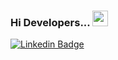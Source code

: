 ### Hi Developers... <img src="https://media.giphy.com/media/hvRJCLFzcasrR4ia7z/giphy.gif" width="25px">

[![Linkedin Badge](https://img.shields.io/badge/-Vinay-blue?style=flat-square&logo=Linkedin&logoColor=white&link=www.linkedin.com/in/ᴠɪɴᴀʏ-ᴋᴏᴄʜᴜʀᴇ-5a0332223/)](https://www.linkedin.com/in/ᴠɪɴᴀʏ-ᴋᴏᴄʜᴜʀᴇ-5a0332223/)



<!-- - 👋 Hi, I’m @Vinaykochure
- 👀 I’m interested in ...
- 🌱 I’m currently learning ...
- 💞️ I’m looking to collaborate on ...
- 📫 How to reach me ... -->

<!---
Vinaykochure/Vinaykochure is a ✨ special ✨ repository because its `README.md` (this file) appears on your GitHub profile.
You can click the Preview link to take a look at your changes.
--->
